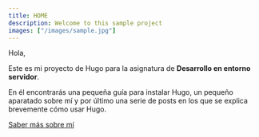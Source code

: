```yaml
---
title: HOME
description: Welcome to this sample project
images: ["/images/sample.jpg"]
---
```


Hola,

Este es mi proyecto de Hugo para la asignatura de **Desarrollo en entorno servidor**.

En él encontrarás una pequeña guía para instalar Hugo, un pequeño aparatado sobre mí y por último una serie de posts en los que se explica brevemente cómo usar Hugo.


[Saber más sobre mí](/about "Saber más sobre mí")

